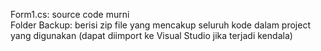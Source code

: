 Form1.cs: source code murni<br>
Folder Backup: berisi zip file yang mencakup seluruh kode dalam project yang digunakan (dapat diimport ke Visual Studio jika terjadi kendala)